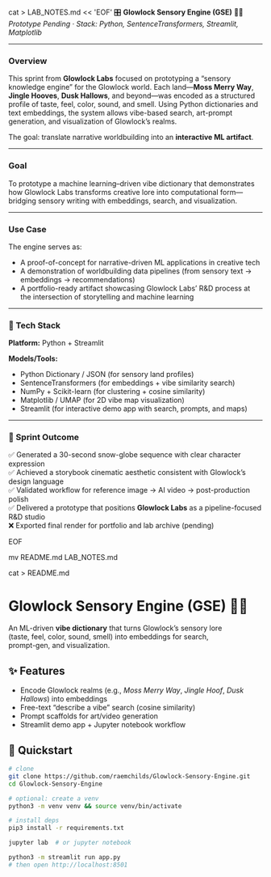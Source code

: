 cat > LAB_NOTES.md << 'EOF'
🎛️ **Glowlock Sensory Engine (GSE)** 🌲✨  
*Prototype Pending · Stack: Python, SentenceTransformers, Streamlit, Matplotlib*

---

### Overview
This sprint from **Glowlock Labs** focused on prototyping a “sensory knowledge engine” for the Glowlock world. Each land—**Moss Merry Way**, **Jingle Hooves**, **Dusk Hallows**, and beyond—was encoded as a structured profile of taste, feel, color, sound, and smell. Using Python dictionaries and text embeddings, the system allows vibe-based search, art-prompt generation, and visualization of Glowlock’s realms.  

The goal: translate narrative worldbuilding into an **interactive ML artifact**.

---

### Goal
To prototype a machine learning–driven vibe dictionary that demonstrates how Glowlock Labs transforms creative lore into computational form—bridging sensory writing with embeddings, search, and visualization.

---

### Use Case
The engine serves as:

- A proof-of-concept for narrative-driven ML applications in creative tech  
- A demonstration of worldbuilding data pipelines (from sensory text → embeddings → recommendations)  
- A portfolio-ready artifact showcasing Glowlock Labs’ R&D process at the intersection of storytelling and machine learning  

---

### 🔧 Tech Stack
**Platform:** Python + Streamlit  

**Models/Tools:**
- Python Dictionary / JSON (for sensory land profiles)
- SentenceTransformers (for embeddings + vibe similarity search)
- NumPy + Scikit-learn (for clustering + cosine similarity)
- Matplotlib / UMAP (for 2D vibe map visualization)
- Streamlit (for interactive demo app with search, prompts, and maps)

---

### 🧪 Sprint Outcome
✅ Generated a 30-second snow-globe sequence with clear character expression  
✅ Achieved a storybook cinematic aesthetic consistent with Glowlock’s design language  
✅ Validated workflow for reference image → AI video → post-production polish  
✅ Delivered a prototype that positions **Glowlock Labs** as a pipeline-focused R&D studio  
❌ Exported final render for portfolio and lab archive (pending)  

EOF

mv README.md LAB_NOTES.md

cat > README.md

# Glowlock Sensory Engine (GSE) 🌲✨

An ML-driven **vibe dictionary** that turns Glowlock’s sensory lore  
(taste, feel, color, sound, smell) into embeddings for search,  
prompt-gen, and visualization.

## ✨ Features
- Encode Glowlock realms (e.g., *Moss Merry Way*, *Jingle Hoof*, *Dusk Hallows*) into embeddings  
- Free-text “describe a vibe” search (cosine similarity)  
- Prompt scaffolds for art/video generation  
- Streamlit demo app + Jupyter notebook workflow  

## 🚀 Quickstart
```bash
# clone
git clone https://github.com/raemchilds/Glowlock-Sensory-Engine.git
cd Glowlock-Sensory-Engine

# optional: create a venv
python3 -m venv venv && source venv/bin/activate

# install deps
pip3 install -r requirements.txt

jupyter lab  # or jupyter notebook

python3 -m streamlit run app.py
# then open http://localhost:8501

